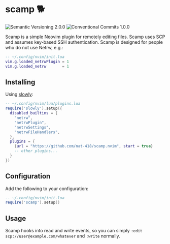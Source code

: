 # scamp 🐕
![Semantic Versioning 2.0.0]
![Conventional Commits 1.0.0]

Scamp is a simple Neovim plugin for remotely editing files.
Scamp uses SCP and assumes key-based SSH authentication.
Scamp is designed for people who do not use Netrw, e.g.:
```lua
-- ~/.config/nvim/init.lua
vim.g.loaded_netrwPlugin = 1
vim.g.loaded_netrw       = 1
```

## Installing

Using [slowly](https://github.com/nat-418/slowly.nvim):

```lua
-- ~/.config/nvim/lua/plugins.lua
require('slowly').setup({
  disabled_builtins = {
    "netrw",
    "netrwPlugin",
    "netrwSettings",
    "netrwFileHandlers",
  },
  plugins = {
    {url = "https://github.com/nat-418/scamp.nvim", start = true}
    -- other plugins...
  }
})
```

## Configuration

Add the following to your configuration:
```lua
-- ~/.config/nvim/init.lua
require('scamp').setup()
```

## Usage

Scamp hooks into read and write events, so you can simply
`:edit scp://user@example.com/whatever` and `:write` normally.

[Conventional Commits 1.0.0]: https://flat.badgen.net/badge/Conventional%20Commits/1.0.0/
[Semantic Versioning 2.0.0]:  https://flat.badgen.net/badge/Semantic%20Versioning/2.0.0/
